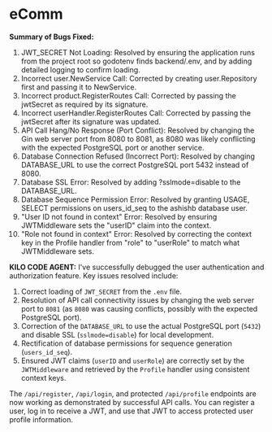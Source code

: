 # eComm


**Summary of Bugs Fixed:**

1. JWT_SECRET Not Loading: Resolved by ensuring the application runs from the project root so godotenv finds backend/.env, and by adding detailed logging to confirm loading.
2. Incorrect user.NewService Call: Corrected by creating user.Repository first and passing it to NewService.
3. Incorrect product.RegisterRoutes Call: Corrected by passing the jwtSecret as required by its signature.
4. Incorrect userHandler.RegisterRoutes Call: Corrected by passing the jwtSecret after its signature was updated.
5. API Call Hang/No Response (Port Conflict): Resolved by changing the Gin web server port from 8080 to 8081, as 8080 was likely conflicting with the expected PostgreSQL port or another service.
6. Database Connection Refused (Incorrect Port): Resolved by changing DATABASE_URL to use the correct PostgreSQL port 5432 instead of 8080.
7. Database SSL Error: Resolved by adding ?sslmode=disable to the DATABASE_URL.
8. Database Sequence Permission Error: Resolved by granting USAGE, SELECT permissions on users_id_seq to the ashishb database user.
9. "User ID not found in context" Error: Resolved by ensuring JWTMiddleware sets the "userID" claim into the context.
10. "Role not found in context" Error: Resolved by correcting the context key in the Profile handler from "role" to "userRole" to match what JWTMiddleware sets.


**KILO CODE AGENT:**
I've successfully debugged the user authentication and authorization feature. Key issues resolved include:
1.  Correct loading of `JWT_SECRET` from the `.env` file.
2.  Resolution of API call connectivity issues by changing the web server port to `8081` (as `8080` was causing conflicts, possibly with the expected PostgreSQL port).
3.  Correction of the `DATABASE_URL` to use the actual PostgreSQL port (`5432`) and disable SSL (`sslmode=disable`) for local development.
4.  Rectification of database permissions for sequence generation (`users_id_seq`).
5.  Ensured JWT claims (`userID` and `userRole`) are correctly set by the `JWTMiddleware` and retrieved by the `Profile` handler using consistent context keys.

The `/api/register`, `/api/login`, and protected `/api/profile` endpoints are now working as demonstrated by successful API calls. You can register a user, log in to receive a JWT, and use that JWT to access protected user profile information.
